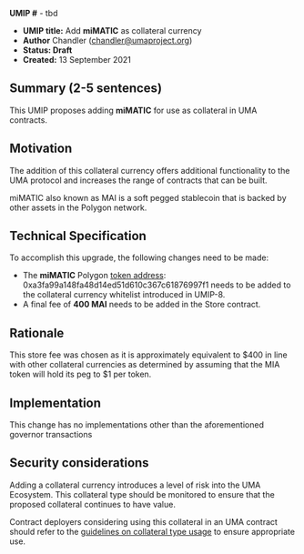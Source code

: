 **UMIP #**  - tbd

-   **UMIP title:** Add **miMATIC** as collateral currency 
-   **Author**  Chandler (chandler@umaproject.org)
-   **Status: Draft**
-   **Created:**  13 September 2021


## Summary (2-5 sentences)

This UMIP proposes adding **miMATIC** for use as collateral in UMA contracts.

## Motivation

The addition of this collateral currency offers additional functionality to the UMA protocol and increases the range of contracts that can be built.

miMATIC also known as MAI is a soft pegged stablecoin that is backed by other assets in the Polygon network.

## Technical Specification

To accomplish this upgrade, the following changes need to be made:

-   The **miMATIC** Polygon [token address](https://polygonscan.com/token/0xa3fa99a148fa48d14ed51d610c367c61876997f1): 0xa3fa99a148fa48d14ed51d610c367c61876997f1 needs to be added to the collateral currency whitelist introduced in UMIP-8.
-   A final fee of **400 MAI** needs to be added in the Store contract.
    

## Rationale

This store fee was chosen as it is approximately equivalent to $400 in line with other collateral currencies as determined by assuming that the MIA token will hold its peg to $1 per token.

## Implementation


This change has no implementations other than the aforementioned governor transactions

## Security considerations

Adding a collateral currency introduces a level of risk into the UMA Ecosystem.  This collateral type should be monitored to ensure that the proposed collateral continues to have value.

Contract deployers considering using this collateral in an UMA contract should refer to the [guidelines on collateral type usage](https://docs.umaproject.org/uma-tokenholders/guidence-on-collateral-currency-addition) to ensure appropriate use.


